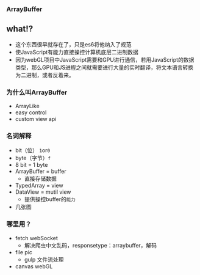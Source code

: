 ### ArrayBuffer

## what!?

- 这个东西很早就存在了，只是es6将他纳入了规范
- 使JavaScript有能力直接操控计算机底层二进制数据
- 因为webGL项目中JavaScript需要和GPU进行通信，若用JavaScript的数据类型，那么GPU和JS进程之间就需要进行大量的实时翻译，将文本语言转换为二进制，或者反着来。

### 为什么叫ArrayBuffer

- ArrayLike
- easy control
- custom view api

### 名词解释
- bit（位） `1`or`0`
- byte（字节）`f`
- 8 bit = 1 byte
- ArrayBuffer = buffer
	- 直接存储数据
- TypedArray = view
- DataView = mutil view
	- 提供操控buffer的`能力`
- 几张图

### 哪里用？

- fetch webSocket
	- 解决爬虫中文乱码，responsetype：arraybuffer，解码
- file pic
	- gulp 文件流处理
- canvas webGL